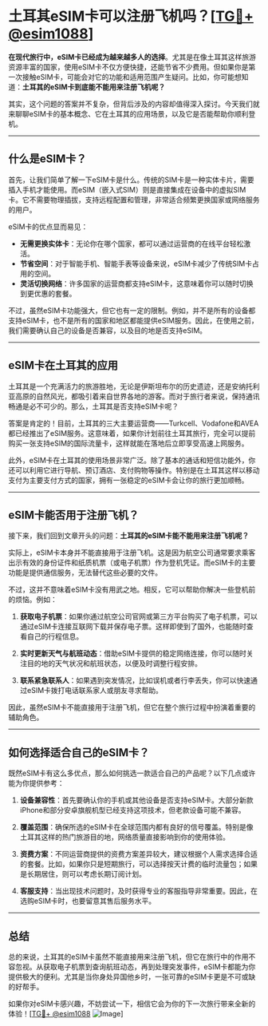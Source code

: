 # 土耳其eSIM卡可以注册飞机吗？[[TG💪+ @esim1088](https://t.me/s/esim1088)]

**在现代旅行中，eSIM卡已经成为越来越多人的选择**。尤其是在像土耳其这样旅游资源丰富的国家，使用eSIM卡不仅方便快捷，还能节省不少费用。但如果你是第一次接触eSIM卡，可能会对它的功能和适用范围产生疑问。比如，你可能想知道：**土耳其的eSIM卡到底能不能用来注册飞机呢？**

其实，这个问题的答案并不复杂，但背后涉及的内容却值得深入探讨。今天我们就来聊聊eSIM卡的基本概念、它在土耳其的应用场景，以及它是否能帮助你顺利登机。

---

## 什么是eSIM卡？

首先，让我们简单了解一下eSIM卡是什么。传统的SIM卡是一种实体卡片，需要插入手机才能使用。而eSIM（嵌入式SIM）则是直接集成在设备中的虚拟SIM卡。它不需要物理插拔，支持远程配置和管理，非常适合频繁更换国家或网络服务的用户。

eSIM卡的优点显而易见：

- **无需更换实体卡**：无论你在哪个国家，都可以通过运营商的在线平台轻松激活。
- **节省空间**：对于智能手机、智能手表等设备来说，eSIM卡减少了传统SIM卡占用的空间。
- **灵活切换网络**：许多国家的运营商都支持eSIM卡，这意味着你可以随时切换到更优惠的套餐。

不过，虽然eSIM卡功能强大，但它也有一定的限制。例如，并不是所有的设备都支持eSIM卡，也不是所有的国家和地区都能提供eSIM服务。因此，在使用之前，我们需要确认自己的设备是否兼容，以及目的地是否支持eSIM。

---

## eSIM卡在土耳其的应用

土耳其是一个充满活力的旅游胜地，无论是伊斯坦布尔的历史遗迹，还是安纳托利亚高原的自然风光，都吸引着来自世界各地的游客。而对于旅行者来说，保持通讯畅通是必不可少的。那么，土耳其是否支持eSIM卡呢？

答案是肯定的！目前，土耳其的三大主要运营商——Turkcell、Vodafone和AVEA都已经推出了eSIM服务。这意味着，如果你计划前往土耳其旅行，完全可以提前购买一张支持eSIM的国际流量卡，这样就能在落地后立即享受高速上网服务。

此外，eSIM卡在土耳其的使用场景非常广泛。除了基本的通话和短信功能外，你还可以利用它进行导航、预订酒店、支付购物等操作。特别是在土耳其这样以移动支付为主要支付方式的国家，拥有一张稳定的eSIM卡会让你的旅行更加顺畅。

---

## eSIM卡能否用于注册飞机？

接下来，我们回到文章开头的问题：**土耳其的eSIM卡能不能用来注册飞机呢？**

实际上，eSIM卡本身并不能直接用于注册飞机。这是因为航空公司通常要求乘客出示有效的身份证件和纸质机票（或电子机票）作为登机凭证。而eSIM卡的主要功能是提供通信服务，无法替代这些必要的文件。

不过，这并不意味着eSIM卡没有用武之地。相反，它可以帮助你解决一些登机前的烦恼。例如：

1. **获取电子机票**：如果你通过航空公司官网或第三方平台购买了电子机票，可以通过eSIM卡连接互联网下载并保存电子票。这样即使到了国外，也能随时查看自己的行程信息。
   
2. **实时更新天气与航班动态**：借助eSIM卡提供的稳定网络连接，你可以随时关注目的地的天气状况和航班状态，以便及时调整行程安排。

3. **联系紧急联系人**：如果遇到突发情况，比如误机或者行李丢失，你可以快速通过eSIM卡拨打电话联系家人或朋友寻求帮助。

因此，虽然eSIM卡不能直接用于注册飞机，但它在整个旅行过程中扮演着重要的辅助角色。

---

## 如何选择适合自己的eSIM卡？

既然eSIM卡有这么多优点，那么如何挑选一款适合自己的产品呢？以下几点或许能为你提供参考：

1. **设备兼容性**：首先要确认你的手机或其他设备是否支持eSIM卡。大部分新款iPhone和部分安卓旗舰机型已经支持这项技术，但老款设备可能不兼容。

2. **覆盖范围**：确保所选的eSIM卡在全球范围内都有良好的信号覆盖。特别是像土耳其这样的热门旅游目的地，网络质量直接影响到你的使用体验。

3. **资费方案**：不同运营商提供的资费方案差异较大，建议根据个人需求选择合适的套餐。比如，如果你只是短期旅行，可以选择按天计费的临时流量包；如果是长期居住，则可以考虑长期订阅计划。

4. **客服支持**：当出现技术问题时，及时获得专业的客服指导非常重要。因此，在选购eSIM卡时，也要留意其售后服务水平。

---

## 总结

总的来说，土耳其的eSIM卡虽然不能直接用来注册飞机，但它在旅行中的作用不容忽视。从获取电子机票到查询航班动态，再到处理突发事件，eSIM卡都能为你提供极大的便利。尤其是当你身处异国他乡时，一张可靠的eSIM卡更是不可或缺的好帮手。

如果你对eSIM卡感兴趣，不妨尝试一下，相信它会为你的下一次旅行带来全新的体验！[[TG💪+ @esim1088](https://t.me/s/esim1088) ![Image](https://i.postimg.cc/4NQfJmqS/Snipaste-2025-05-13-00-14-12.png)]